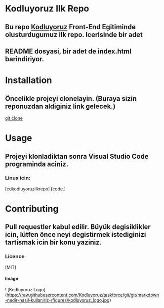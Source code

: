 # Kodluyoruz Ilk Repo
 

 ## Bu repo [Kodluyoruz](https://www.kodluyoruz.org/) Front-End Egitiminde olusturdugumuz ilk repo. Icerisinde bir adet 
 ## README dosyasi, bir adet de index.html barindiriyor.

# Installation 
## Öncelikle projeyi clonelayin. (Buraya sizin reponuzdan aldiginiz link gelecek.)

  [git clone](https://github.com/chichi-pixel/kodluyoruzilkrepo.git)

 # Usage

 ## Projeyi klonladiktan sonra Visual Studio Code programinda aciniz. 

 ### Linux icin: 
 [cdkodluyoruzilkrepo]
 [code.]

 # Contributing

 ## Pull requestler kabul edilir. Büyük degisiklikler icin, lütfen önce neyi degistirmek istediginizi tartismak icin bir konu yaziniz. 

 ### Licence

 [MIT]

 #### Image 

! [Kodluyoruz Logo] (https://raw.githubusercontent.com/Kodluyoruz/taskforce/git/git/markdown-nedir-nasil-kullaniriz-/figures/kodluyoruz_logo.jpg)
